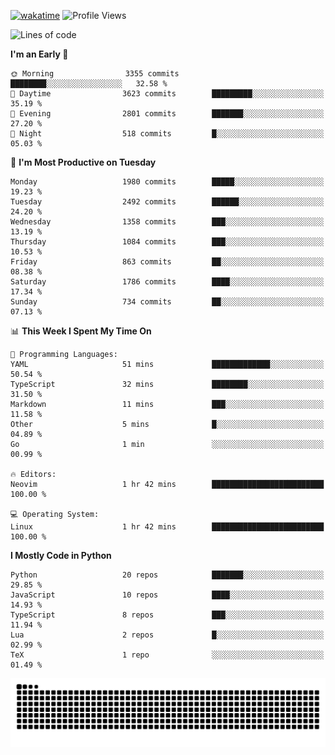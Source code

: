 [![wakatime](https://wakatime.com/badge/user/b920b284-3cde-4cd4-b72e-f7f22d050b16.svg)](https://wakatime.com/@b920b284-3cde-4cd4-b72e-f7f22d050b16)
![Profile Views](http://img.shields.io/badge/Profile%20Views-4586-blue)
<!--START_SECTION:waka-->
![Lines of code](https://img.shields.io/badge/From%20Hello%20World%20I%27ve%20Written-9.1%20million%20lines%20of%20code-blue)

**I'm an Early 🐤** 

```text
🌞 Morning                3355 commits        ████████░░░░░░░░░░░░░░░░░   32.58 % 
🌆 Daytime                3623 commits        █████████░░░░░░░░░░░░░░░░   35.19 % 
🌃 Evening                2801 commits        ███████░░░░░░░░░░░░░░░░░░   27.20 % 
🌙 Night                  518 commits         █░░░░░░░░░░░░░░░░░░░░░░░░   05.03 % 
```
📅 **I'm Most Productive on Tuesday** 

```text
Monday                   1980 commits        █████░░░░░░░░░░░░░░░░░░░░   19.23 % 
Tuesday                  2492 commits        ██████░░░░░░░░░░░░░░░░░░░   24.20 % 
Wednesday                1358 commits        ███░░░░░░░░░░░░░░░░░░░░░░   13.19 % 
Thursday                 1084 commits        ███░░░░░░░░░░░░░░░░░░░░░░   10.53 % 
Friday                   863 commits         ██░░░░░░░░░░░░░░░░░░░░░░░   08.38 % 
Saturday                 1786 commits        ████░░░░░░░░░░░░░░░░░░░░░   17.34 % 
Sunday                   734 commits         ██░░░░░░░░░░░░░░░░░░░░░░░   07.13 % 
```


📊 **This Week I Spent My Time On** 

```text
💬 Programming Languages: 
YAML                     51 mins             █████████████░░░░░░░░░░░░   50.54 % 
TypeScript               32 mins             ████████░░░░░░░░░░░░░░░░░   31.50 % 
Markdown                 11 mins             ███░░░░░░░░░░░░░░░░░░░░░░   11.58 % 
Other                    5 mins              █░░░░░░░░░░░░░░░░░░░░░░░░   04.89 % 
Go                       1 min               ░░░░░░░░░░░░░░░░░░░░░░░░░   00.99 % 

🔥 Editors: 
Neovim                   1 hr 42 mins        █████████████████████████   100.00 % 

💻 Operating System: 
Linux                    1 hr 42 mins        █████████████████████████   100.00 % 
```

**I Mostly Code in Python** 

```text
Python                   20 repos            ███████░░░░░░░░░░░░░░░░░░   29.85 % 
JavaScript               10 repos            ████░░░░░░░░░░░░░░░░░░░░░   14.93 % 
TypeScript               8 repos             ███░░░░░░░░░░░░░░░░░░░░░░   11.94 % 
Lua                      2 repos             █░░░░░░░░░░░░░░░░░░░░░░░░   02.99 % 
TeX                      1 repo              ░░░░░░░░░░░░░░░░░░░░░░░░░   01.49 % 
```




<!--END_SECTION:waka-->
![Snake animation](https://raw.githubusercontent.com/timmypidashev/timmypidashev/main/commits.svg)
